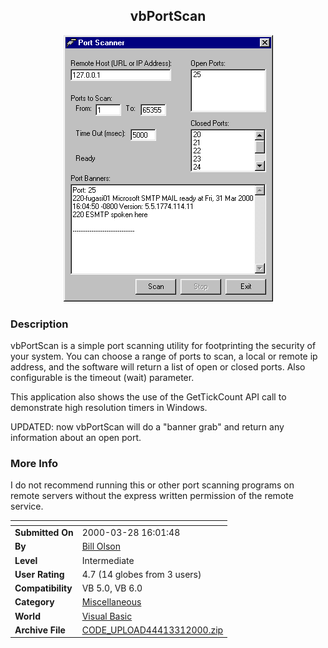 ﻿<div align="center">

## vbPortScan

<img src="PIC2000331199245798.gif">
</div>

### Description

vbPortScan is a simple port scanning utility for footprinting the security of your system. You can choose a range of ports to scan, a local or remote ip address, and the software will return a list of open or closed ports. Also configurable is the timeout (wait) parameter.

This application also shows the use of the GetTickCount API call to demonstrate high resolution timers in Windows.

UPDATED: now vbPortScan will do a "banner grab" and return any information about an open port.
 
### More Info
 
I do not recommend running this or other port scanning programs on remote servers without the express written permission of the remote service.


<span>             |<span>
---                |---
**Submitted On**   |2000-03-28 16:01:48
**By**             |[Bill Olson](https://github.com/Planet-Source-Code/PSCIndex/blob/master/ByAuthor/bill-olson.md)
**Level**          |Intermediate
**User Rating**    |4.7 (14 globes from 3 users)
**Compatibility**  |VB 5\.0, VB 6\.0
**Category**       |[Miscellaneous](https://github.com/Planet-Source-Code/PSCIndex/blob/master/ByCategory/miscellaneous__1-1.md)
**World**          |[Visual Basic](https://github.com/Planet-Source-Code/PSCIndex/blob/master/ByWorld/visual-basic.md)
**Archive File**   |[CODE\_UPLOAD44413312000\.zip](https://github.com/Planet-Source-Code/bill-olson-vbportscan__1-6842/archive/master.zip)








